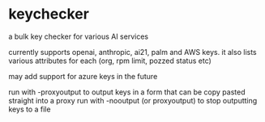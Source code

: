 # keychecker
a bulk key checker for various AI services

currently supports openai, anthropic, ai21, palm and AWS keys. it also lists various attributes for each (org, rpm limit, pozzed status etc)

may add support for azure keys in the future

run with -proxyoutput to output keys in a form that can be copy pasted straight into a proxy
run with -nooutput (or proxyoutput) to stop outputting keys to a file
